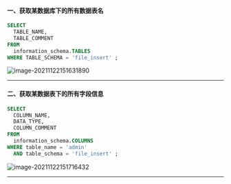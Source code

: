 #### 一、获取某数据库下的所有数据表名

```sql
SELECT 
  TABLE_NAME,
  TABLE_COMMENT 
FROM
  information_schema.TABLES 
WHERE TABLE_SCHEMA = 'file_insert' ;
```

![image-20211122151631890](https://gitee.com/yang-chuanwei/typora-img/raw/master/img/image-20211122151631890.png)

---



#### 二、获取某数据表下的所有字段信息

```sql
SELECT 
  COLUMN_NAME,
  DATA_TYPE,
  COLUMN_COMMENT 
FROM
  information_schema.COLUMNS 
WHERE table_name = 'admin' 
  AND table_schema = 'file_insert' ;

```

![image-20211122151716432](https://gitee.com/yang-chuanwei/typora-img/raw/master/img/image-20211122151716432.png)



---

